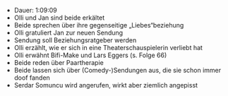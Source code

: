- Dauer: 1:09:09
- Olli und Jan sind beide erkältet
- Beide sprechen über ihre gegenseitige „Liebes“beziehung
- Olli gratuliert Jan zur neuen Sendung
- Sendung soll Beziehungsratgeber werden
- Olli erzählt, wie er sich in eine Theaterschauspielerin verliebt hat
- Olli erwähnt Bifi-Make und Lars Eggers (s. Folge 66)
- Beide reden über Paartherapie
- Beide lassen sich über (Comedy-)Sendungen aus, die sie schon immer doof fanden
- Serdar Somuncu wird angerufen, wirkt aber ziemlich angepisst
